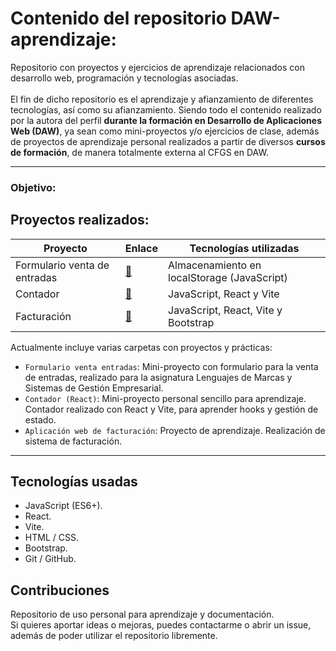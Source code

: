 # Contenido del repositorio DAW-aprendizaje:

  Repositorio con proyectos y ejercicios de aprendizaje relacionados con desarrollo web, programación y tecnologías asociadas.
  <br>
<br>
  El fin de dicho repositorio es el aprendizaje y afianzamiento de diferentes tecnologías, así como su afianzamiento. Siendo todo el contenido realizado por la autora del perfil **durante la formación en Desarrollo de Aplicaciones Web (DAW)**, ya sean como mini-proyectos y/o ejercicios de clase, además de proyectos de aprendizaje personal realizados a partir de diversos **cursos de formación**, de manera totalmente externa al CFGS en DAW.

---

### Objetivo:

  

## Proyectos realizados:

| Proyecto | Enlace | Tecnologías utilizadas |
| ----------- | ----------- | ----------- |
| Formulario venta de entradas |[📂]([https://github.com/APoves/Repo/tree/main/01%20Cat%20Photo%20App](https://github.com/APoves/DAW-aprendizaje/tree/main/Formulario%20venta%20entradas))| Almacenamiento en localStorage (JavaScript) |
| Contador |[📂](https://github.com/APoves/DAW-aprendizaje/tree/main/Contador%20(React))| JavaScript, React y Vite |
| Facturación |[📂](https://github.com/APoves/DAW-aprendizaje/tree/main/Invoice%20system%20(React))| JavaScript, React, Vite y Bootstrap |


Actualmente incluye varias carpetas con proyectos y prácticas:

- `Formulario venta entradas`: Mini-proyecto con formulario para la venta de entradas, realizado para la asignatura Lenguajes de Marcas y Sistemas de Gestión Empresarial.
- `Contador (React)`: Mini-proyecto personal sencillo para aprendizaje. Contador realizado con React y Vite, para aprender hooks y gestión de estado.
- `Aplicación web de facturación`: Proyecto de aprendizaje. Realización de sistema de facturación.

---

## Tecnologías usadas

- JavaScript (ES6+).
- React.
- Vite.
- HTML / CSS.
- Bootstrap.
- Git / GitHub.



## Contribuciones
  Repositorio de uso personal para aprendizaje y documentación.
<br>
  Si quieres aportar ideas o mejoras, puedes contactarme o abrir un issue, además de poder utilizar el repositorio libremente.
